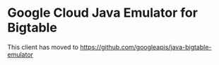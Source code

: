 # Google Cloud Java Emulator for Bigtable

This client has moved to https://github.com/googleapis/java-bigtable-emulator